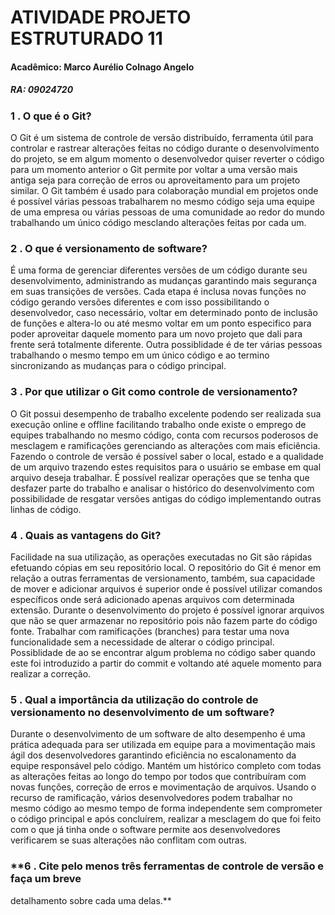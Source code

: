 # **ATIVIDADE PROJETO ESTRUTURADO 11**

#### Acadêmico: Marco Aurélio Colnago Angelo
##### RA: 09024720


### **1 . O que é o Git?**

O Git é um sistema de controle de versão distribuído, ferramenta útil para controlar e rastrear alterações feitas no código durante o desenvolvimento do projeto, se em algum momento o desenvolvedor quiser reverter o código para um momento anterior o Git permite por voltar a uma versão mais antiga seja para correção de erros ou aproveitamento para um projeto similar. O Git também é usado para colaboração mundial em projetos onde é possível várias pessoas trabalharem no mesmo código seja uma equipe de uma empresa ou várias pessoas de uma comunidade ao redor do mundo trabalhando um único código mesclando alterações feitas por cada um.

### **2 . O que é versionamento de software?**

É uma forma de gerenciar diferentes versões de um código durante seu desenvolvimento, administrando as mudanças garantindo mais segurança em suas transições de versões. Cada etapa é inclusa novas funções no código gerando versões diferentes e com isso possibilitando o desenvolvedor, caso necessário, voltar em determinado ponto de inclusão de funções e altera-lo ou até mesmo voltar em um ponto especifico para poder aproveitar daquele momento para um novo projeto que dali para frente será totalmente diferente. Outra possiblidade é de ter várias pessoas trabalhando o mesmo tempo em um único código e ao termino sincronizando as mudanças para o código principal.

### **3 . Por que utilizar o Git como controle de versionamento?**

O Git possui desempenho de trabalho excelente podendo ser realizada sua execução online e offline facilitando trabalho onde existe o emprego de equipes trabalhando no mesmo código, conta com recursos poderosos de mesclagem e ramificações gerenciando as alterações com mais eficiência. Fazendo o controle de versão é possível saber o local, estado e a qualidade de um arquivo trazendo estes requisitos para o usuário se embase em qual arquivo deseja trabalhar. É possível realizar operações que se tenha que desfazer parte do trabalho e analisar o histórico do desenvolvimento com possibilidade de resgatar versões antigas do código implementando outras linhas de código.

### **4 . Quais as vantagens do Git?**

Facilidade na sua utilização, as operações executadas no Git são rápidas efetuando cópias em seu repositório local. O repositório do Git é menor em relação a outras ferramentas de versionamento, também, sua capacidade de mover e adicionar arquivos é superior onde é possível utilizar comandos específicos onde será adicionado apenas arquivos com determinada extensão. Durante o desenvolvimento do projeto é possível ignorar arquivos que não se quer armazenar no repositório pois não fazem parte do código fonte. Trabalhar com ramificações (branches) para testar uma nova funcionalidade sem a necessidade de alterar o código principal. Possiblidade de ao se encontrar algum problema no código saber quando este foi introduzido a partir do commit e voltando até aquele momento para realizar a correção.

### **5 . Qual a importância da utilização do controle de versionamento no desenvolvimento de um software?**

Durante o desenvolvimento de um software de alto desempenho é uma prática adequada para ser utilizada em equipe para a movimentação mais ágil dos desenvolvedores garantindo eficiência no escalonamento da equipe responsável pelo código. Mantém um histórico completo com todas as alterações feitas ao longo do tempo por todos que contribuíram com novas funções, correção de erros e movimentação de arquivos. Usando o recurso de ramificação, vários desenvolvedores podem trabalhar no mesmo código ao mesmo tempo de forma independente sem comprometer o código principal e após concluírem, realizar a mesclagem do que foi feito com o que já tinha onde o software permite aos desenvolvedores verificarem se suas alterações não conflitam com outras.

### **6 . Cite pelo menos três ferramentas de controle de versão e faça um breve
detalhamento sobre cada uma delas.**